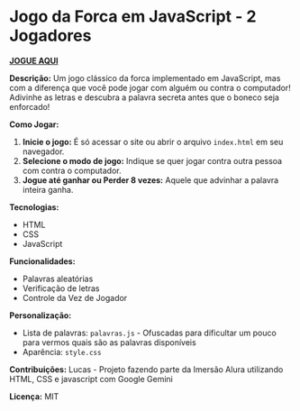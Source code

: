 # Jogo da Forca em JavaScript - 2 Jogadores

[**JOGUE AQUI**](https://hilgo.github.io/forca-multiplayer/)

**Descrição:**
Um jogo clássico da forca implementado em JavaScript, mas com a diferença que você pode jogar com alguém ou contra o computador!
Adivinhe as letras e descubra a palavra secreta antes que o boneco seja enforcado!

**Como Jogar:**
1. **Inicie o jogo:** É só acessar o site ou abrir o arquivo `index.html` em seu navegador.
2. **Selecione o modo de jogo:** Indique se quer jogar contra outra pessoa com contra o computador.
2. **Jogue até ganhar ou Perder 8 vezes:** Aquele que advinhar a palavra inteira ganha.

**Tecnologias:**
* HTML
* CSS
* JavaScript

**Funcionalidades:**
* Palavras aleatórias
* Verificação de letras
* Controle da Vez de Jogador

**Personalização:**
* Lista de palavras: `palavras.js` - Ofuscadas para dificultar um pouco para vermos quais são as palavras disponíveis
* Aparência: `style.css`

**Contribuições:**
Lucas - Projeto fazendo parte da Imersão Alura utilizando HTML, CSS e javascript com Google Gemini 

**Licença:**
MIT
